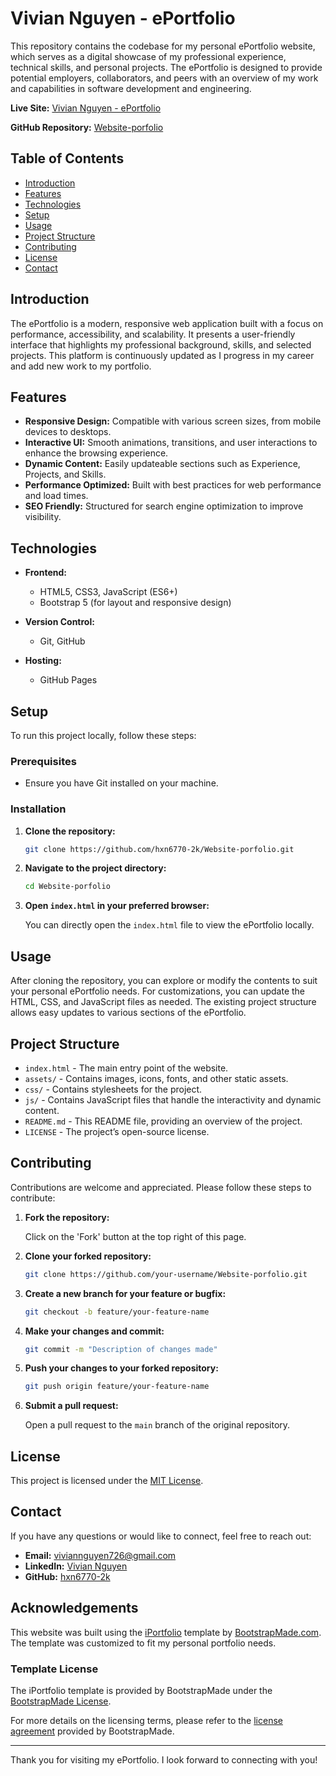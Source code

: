# Vivian Nguyen - ePortfolio

This repository contains the codebase for my personal ePortfolio website, which serves as a digital showcase of my professional experience, technical skills, and personal projects. The ePortfolio is designed to provide potential employers, collaborators, and peers with an overview of my work and capabilities in software development and engineering.

**Live Site:** [Vivian Nguyen - ePortfolio](https://hxn6770-2k.github.io/Website-porfolio/)

**GitHub Repository:** [Website-porfolio](https://github.com/hxn6770-2k/Website-porfolio/)

## Table of Contents

- [Introduction](#introduction)
- [Features](#features)
- [Technologies](#technologies)
- [Setup](#setup)
- [Usage](#usage)
- [Project Structure](#project-structure)
- [Contributing](#contributing)
- [License](#license)
- [Contact](#contact)

## Introduction

The ePortfolio is a modern, responsive web application built with a focus on performance, accessibility, and scalability. It presents a user-friendly interface that highlights my professional background, skills, and selected projects. This platform is continuously updated as I progress in my career and add new work to my portfolio.

## Features

- **Responsive Design:** Compatible with various screen sizes, from mobile devices to desktops.
- **Interactive UI:** Smooth animations, transitions, and user interactions to enhance the browsing experience.
- **Dynamic Content:** Easily updateable sections such as Experience, Projects, and Skills.
- **Performance Optimized:** Built with best practices for web performance and load times.
- **SEO Friendly:** Structured for search engine optimization to improve visibility.

## Technologies

- **Frontend:**
  - HTML5, CSS3, JavaScript (ES6+)
  - Bootstrap 5 (for layout and responsive design)
  
- **Version Control:**
  - Git, GitHub

- **Hosting:**
  - GitHub Pages
  
## Setup

To run this project locally, follow these steps:

### Prerequisites

- Ensure you have Git installed on your machine.

### Installation

1. **Clone the repository:**

    ```bash
    git clone https://github.com/hxn6770-2k/Website-porfolio.git
    ```

2. **Navigate to the project directory:**

    ```bash
    cd Website-porfolio
    ```

3. **Open `index.html` in your preferred browser:**

    You can directly open the `index.html` file to view the ePortfolio locally.

## Usage

After cloning the repository, you can explore or modify the contents to suit your personal ePortfolio needs. For customizations, you can update the HTML, CSS, and JavaScript files as needed. The existing project structure allows easy updates to various sections of the ePortfolio.

## Project Structure

- `index.html` - The main entry point of the website.
- `assets/` - Contains images, icons, fonts, and other static assets.
- `css/` - Contains stylesheets for the project.
- `js/` - Contains JavaScript files that handle the interactivity and dynamic content.
- `README.md` - This README file, providing an overview of the project.
- `LICENSE` - The project’s open-source license.

## Contributing

Contributions are welcome and appreciated. Please follow these steps to contribute:

1. **Fork the repository:**

    Click on the 'Fork' button at the top right of this page.

2. **Clone your forked repository:**

    ```bash
    git clone https://github.com/your-username/Website-porfolio.git
    ```

3. **Create a new branch for your feature or bugfix:**

    ```bash
    git checkout -b feature/your-feature-name
    ```

4. **Make your changes and commit:**

    ```bash
    git commit -m "Description of changes made"
    ```

5. **Push your changes to your forked repository:**

    ```bash
    git push origin feature/your-feature-name
    ```

6. **Submit a pull request:**

    Open a pull request to the `main` branch of the original repository.

## License

This project is licensed under the [MIT License](LICENSE).

## Contact

If you have any questions or would like to connect, feel free to reach out:

- **Email:** viviannguyen726@gmail.com
- **LinkedIn:** [Vivian Nguyen](https://www.linkedin.com/in/viviannguyen726/)
- **GitHub:** [hxn6770-2k](https://github.com/hxn6770-2k)

## Acknowledgements

This website was built using the [iPortfolio](https://bootstrapmade.com/iportfolio-bootstrap-portfolio-websites-template/) template by [BootstrapMade.com](https://bootstrapmade.com/). The template was customized to fit my personal portfolio needs.

### Template License

The iPortfolio template is provided by BootstrapMade under the [BootstrapMade License](https://bootstrapmade.com/license/). 

For more details on the licensing terms, please refer to the [license agreement](https://bootstrapmade.com/license/) provided by BootstrapMade.

---

Thank you for visiting my ePortfolio. I look forward to connecting with you!
